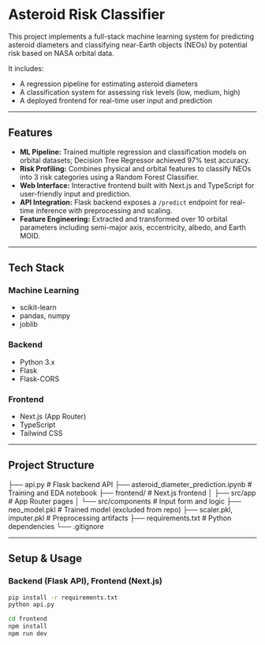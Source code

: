 # Asteroid Risk Classifier

This project implements a full-stack machine learning system for predicting asteroid diameters and classifying near-Earth objects (NEOs) by potential risk based on NASA orbital data.

It includes:
- A regression pipeline for estimating asteroid diameters
- A classification system for assessing risk levels (low, medium, high)
- A deployed frontend for real-time user input and prediction

---

## Features

- **ML Pipeline:** Trained multiple regression and classification models on orbital datasets; Decision Tree Regressor achieved 97% test accuracy.
- **Risk Profiling:** Combines physical and orbital features to classify NEOs into 3 risk categories using a Random Forest Classifier.
- **Web Interface:** Interactive frontend built with Next.js and TypeScript for user-friendly input and prediction.
- **API Integration:** Flask backend exposes a `/predict` endpoint for real-time inference with preprocessing and scaling.
- **Feature Engineering:** Extracted and transformed over 10 orbital parameters including semi-major axis, eccentricity, albedo, and Earth MOID.

---

## Tech Stack

### Machine Learning
- scikit-learn
- pandas, numpy
- joblib

### Backend
- Python 3.x
- Flask
- Flask-CORS

### Frontend
- Next.js (App Router)
- TypeScript
- Tailwind CSS

---

## Project Structure
├── api.py # Flask backend API
├── asteroid_diameter_prediction.ipynb # Training and EDA notebook
├── frontend/ # Next.js frontend
│ ├── src/app # App Router pages
│ └── src/components # Input form and logic
├── neo_model.pkl # Trained model (excluded from repo)
├── scaler.pkl, imputer.pkl # Preprocessing artifacts
├── requirements.txt # Python dependencies
└── .gitignore


---

## Setup & Usage

### Backend (Flask API), Frontend (Next.js)

```bash
pip install -r requirements.txt
python api.py

cd frontend
npm install
npm run dev

